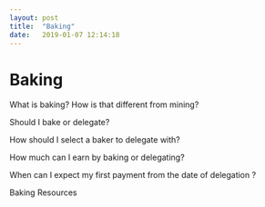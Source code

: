 ```yaml
---
layout: post
title:  "Baking"
date:   2019-01-07 12:14:18
---
```

# Baking

What is baking? How is that different from mining?

Should I bake or delegate?

How should I select a baker to delegate with? 

How much can I earn by baking or delegating? 

When can I expect my first payment from the date of delegation ?

Baking Resources